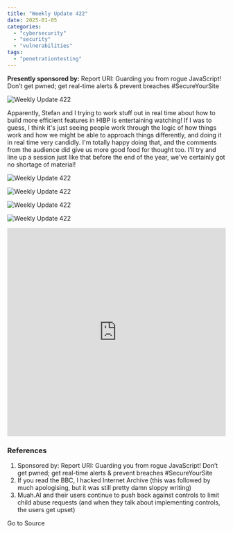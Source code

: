 ```yaml
---
title: "Weekly Update 422"
date: 2025-01-05
categories: 
  - "cybersecurity"
  - "security"
  - "vulnerabilities"
tags: 
  - "penetrationtesting"
---
```


**Presently sponsored by:** Report URI: Guarding you from rogue JavaScript! Don’t get pwned; get real-time alerts & prevent breaches #SecureYourSite

![Weekly Update 422](https://www.troyhunt.com/content/images/2024/10/Splash-Template-1.jpg)

Apparently, Stefan and I trying to work stuff out in real time about how to build more efficient features in HIBP is entertaining watching! If I was to guess, I think it's just seeing people work through the logic of how things work and how we might be able to approach things differently, and doing it in real time very candidly. I'm totally happy doing that, and the comments from the audience did give us more good food for thought too. I'll try and line up a session just like that before the end of the year, we've certainly got no shortage of material!

![Weekly Update 422](https://www.troyhunt.com/content/images/2018/05/Listen-on-Apple-Podcasts.svg)

![Weekly Update 422](https://www.troyhunt.com/content/images/2024/09/Watch-and-Listen-on-YouTube.svg)

![Weekly Update 422](https://www.troyhunt.com/content/images/2019/10/spotify.svg)

![Weekly Update 422](https://www.troyhunt.com/content/images/2018/07/Download-via-RSS.svg)

<iframe width="100%" height="480" src="https://www.youtube.com/embed/CqLbpQBV_Yk" frameborder="0" allow="autoplay; encrypted-media" allowfullscreen></iframe>

### References

1. Sponsored by: Report URI: Guarding you from rogue JavaScript! Don’t get pwned; get real-time alerts & prevent breaches #SecureYourSite
2. If you read the BBC, I hacked Internet Archive (this was followed by much apologising, but it was still pretty damn sloppy writing)
3. Muah.AI and their users continue to push back against controls to limit child abuse requests (and when they talk about implementing controls, the users get upset)

Go to Source
